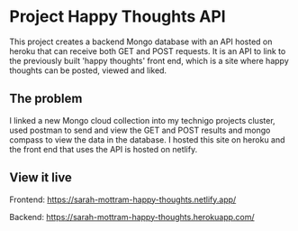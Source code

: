 # Project Happy Thoughts API

This project creates a backend Mongo database with an API hosted on heroku that can receive both GET and POST requests. It is an API to link to the previously built 'happy thoughts' front end, which is a site where happy thoughts can be posted, viewed and liked.

## The problem

I linked a new Mongo cloud collection into my technigo projects cluster, used postman to send and view the GET and POST results and mongo compass to view the data in the database. I hosted this site on heroku and the front end that uses the API is hosted on netlify.

## View it live

Frontend: https://sarah-mottram-happy-thoughts.netlify.app/

Backend: https://sarah-mottram-happy-thoughts.herokuapp.com/
